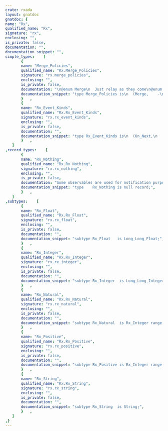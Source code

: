 ```yaml
---
crate: rxada
layout: gnatdoc
gnatdoc: {
name: "Rx",
qualified_name: "Rx",
signature: "rx",
enclosing: "",
is_private: false,
documentation: "",
documentation_snippet: "",
simple_types:    [
       {
       name: "Merge_Policies",
       qualified_name: "Rx.Merge_Policies",
       signature: "rx.merge_policies",
       enclosing: "",
       is_private: false,
       documentation: "\n@enum Merge\n  Just relay as they come\n@enum Sequence\n  Force sequencing of observables\n@enum Switch\n  Drop from any previous observable, use only last one",
       documentation_snippet: "type Merge_Policies is\n  (Merge, 	-\n   Sequence,\n   Switch);",
       }   ,
       {
       name: "Rx_Event_Kinds",
       qualified_name: "Rx.Rx_Event_Kinds",
       signature: "rx.rx_event_kinds",
       enclosing: "",
       is_private: false,
       documentation: "",
       documentation_snippet: "type Rx_Event_Kinds is\n  (On_Next,\n   On_Complete,\n   On_Error);",
       }   ,
   ]
,record_types:    [
       {
       name: "Rx_Nothing",
       qualified_name: "Rx.Rx_Nothing",
       signature: "rx.rx_nothing",
       enclosing: "",
       is_private: false,
       documentation: "Some observables are used for notification purposes, with values of no importance",
       documentation_snippet: "type    Rx_Nothing is null record;",
       }   ,
   ]
,subtypes:    [
       {
       name: "Rx_Float",
       qualified_name: "Rx.Rx_Float",
       signature: "rx.rx_float",
       enclosing: "",
       is_private: false,
       documentation: "",
       documentation_snippet: "subtype Rx_Float   is Long_Long_Float;",
       }   ,
       {
       name: "Rx_Integer",
       qualified_name: "Rx.Rx_Integer",
       signature: "rx.rx_integer",
       enclosing: "",
       is_private: false,
       documentation: "",
       documentation_snippet: "subtype Rx_Integer  is Long_Long_Integer;",
       }   ,
       {
       name: "Rx_Natural",
       qualified_name: "Rx.Rx_Natural",
       signature: "rx.rx_natural",
       enclosing: "",
       is_private: false,
       documentation: "",
       documentation_snippet: "subtype Rx_Natural  is Rx_Integer range 0 .. Rx_Integer'Last;",
       }   ,
       {
       name: "Rx_Positive",
       qualified_name: "Rx.Rx_Positive",
       signature: "rx.rx_positive",
       enclosing: "",
       is_private: false,
       documentation: "",
       documentation_snippet: "subtype Rx_Positive is Rx_Integer range 1 .. Rx_Integer'Last;",
       }   ,
       {
       name: "Rx_String",
       qualified_name: "Rx.Rx_String",
       signature: "rx.rx_string",
       enclosing: "",
       is_private: false,
       documentation: "",
       documentation_snippet: "subtype Rx_String  is String;",
       }   ,
   ]
,}
---
```

